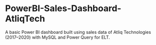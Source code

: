 # PowerBI-Sales-Dashboard-AtliqTech
A basic Power BI dashboard built using sales data of Atliq Technologies (2017–2020) with MySQL and Power Query for ELT.
